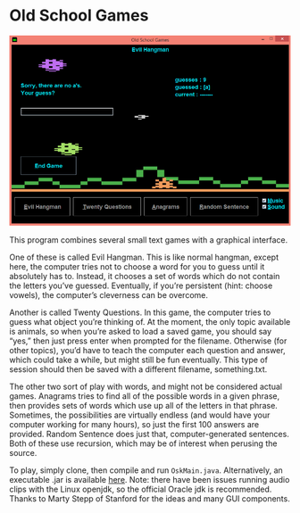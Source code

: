 # Old School Games

![Old School Games](osk.png?raw=true)

This program combines several small text games with a graphical interface.

One of these is called Evil Hangman. This is like normal hangman, except here, the computer tries not
to choose a word for you to guess until it absolutely has to. Instead, it chooses a set of words
which do not contain the letters you’ve guessed. Eventually, if you’re persistent (hint: choose
vowels), the computer’s cleverness can be overcome.

Another is called Twenty Questions. In this game, the computer tries to guess what object
you’re thinking of. At the moment, the only topic available is animals, so when you’re asked to load
a saved game, you should say “yes,” then just press enter when prompted for the filename. Otherwise
(for other topics), you’d have to teach the computer each question and answer, which could take a
while, but might still be fun eventually. This type of session should then be saved with a different
filename, something.txt.

The other two sort of play with words, and might not be considered actual games.
Anagrams tries to find all of the possible words in a given phrase, then provides
sets of words which use up all of the letters in that phrase. Sometimes, the possibilities are
virtually endless (and would have your computer working for many hours), so just the first 100
answers are provided.
Random Sentence does just that, computer-generated sentences.
Both of these use recursion, which may be of interest when perusing the source.

To play, simply clone, then compile and run `OskMain.java`. Alternatively, an executable .jar is available [here](https://drive.google.com/open?id=0B54awCBW9Yx-UEFvNXdDY3Q0ZWs).
Note: there have been issues running audio clips with the Linux openjdk, so the official
Oracle jdk is recommended.
Thanks to Marty Stepp of Stanford for the ideas and many GUI components.
